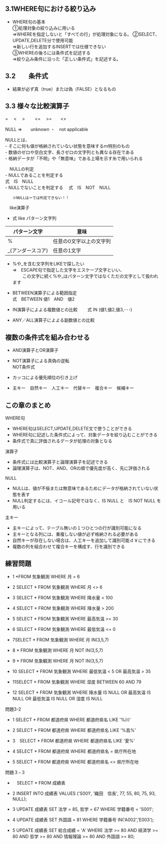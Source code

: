 ##  3.1WHERE句における絞り込み


 - WHERE句の基本   
       ①処理対象の絞り込みに用いる  
          ⇒WHEREを指定しないと「すべての行」が処理対象になる。
       ②SELECT、UPDATE,DELETE分で使用可能  
          ⇒新しい行を追加するINSERTでは仕様できない  
       ③WHEREの後ろには条件式を記述する  
          ⇒絞り込み条件に沿った「正しい条件式」を記述する。  


##  3.2　　条件式
 - 結果が必ず真（true）または偽（FALSE）となるもの


##    3.3 様々な比較演算子

  =　  <　  >　　  <= 　>=　　<>

  NULL    ⇒　　unknown  ・　not applicable

  NULLとは、  
    - そこに何も値が格納されていない状態を意味するｍ特別のもの  
    - 数値のゼロや空白文字、長さゼロの文字列とも異なる存在である  
    - 格納データが「不明」や「無意味」である上場を示す糸で用いられる

　NULLの判定  
    - NULLであることを判定する  
      式　IS　NULL  
    - NULLでないことを判定する
    　式　IS　NOT　NULL

    　　※NULLは＝では判定できない！！

　like演算子   
   -  式 like パターン文字列
  

| パターン文字 | 意味 |
| -- | -- |
| % | 任意の0文字以上の文字列 |
| _(アンダースコア) | 任意の1文字 |
  
    

   - %や_を含む文字列をLIKEで探したい  
     ⇒　ESCAPE句で指定した文字をエスケープ文字といい、  
    　　 この文字に続く%や_はパターン文字ではなくただの文字として扱われます
  
  
  
  -  BETWEEN演算子による範囲指定  
     式　BETWEEN 値1　AND　値2

  -  IN演算子によよる複数値との比較
  　　式 IN (値1,値2,値3,･･･)

  -  ANY／ALL演算子によよる副数値との比較


  ##  複数の条件式を組み合わせる

   - AND演算子とOR演算子

   - NOT演算子による真偽の逆転  
     NOT条件式

  -  カッコによる優先順位の引き上げ

  -  主キー　自然キー　人工キー　代替キー　複合キー　候補キー


  ## この章のまとめ

   WHERE句   
   -  WHERE句はSELECT,UPDATE,DELETE文で使うことができる  
   -  WHERE句に記述した条件式によって、対象データを絞り込むことができる
   -  条件式で真に評価されるデータが処理の対象となる

   演算子  
   -  条件式には比較演算子と論理演算子を記述できる
   -  論理演算子は、NOT、AND、ORの順で優先度が高く、先に評価される

   NULL  
   -  NULLは、値が不佞または無意味であるためにデータが格納されていない状態を表す
   -  NULL判定するには、イコール記号ではなく、IS NULL と　IS NOT NULL を用いる

   主キー  
   -   主キーによって、テーブル無いの１つひとつの行が識別可能になる
   -   主キーとなる列には、重複しない値が必ず格納される必要がある
   -   自然キーが存在しない場合は、人工キーを追加して識別可能ｄ￥にできる
   -   複数の列を組合わせて複合キーを構成す、行を識別できる


   ##  練習問題
  -  1  *FROM 気象観測
WHERE 月 = 6

 -  2  SELECT * FROM 気象観測
WHERE 月 <> 6

 -  3  SELECT * FROM 気象観測
WHERE 降水量 < 100

 -  4  SELECT * FROM 気象観測
WHERE 降水量 > 200

 -  5 SELECT * FROM 気象観測
WHERE 最高気温 >= 30

-  6 SELECT * FROM 気象観測
WHERE 最低気温 <= 0

-  7SELECT * FROM 気象観測
WHERE 月 IN(3,5,7)

-  8   * FROM 気象観測
WHERE 月 NOT IN(3,5,7)

-  9   * FROM 気象観測
WHERE 月 NOT IN(3,5,7)

-  10  SELECT * FROM 気象観測
WHERE 最低気温 < 5 OR 最高気温 > 35

-  11SELECT * FROM 気象観測
WHERE 湿度 BETWEEN 60 AND 79

-  12  SELECT * FROM 気象観測
WHERE  降水量 IS NULL OR 最高気温 IS NULL
    OR 最低気温 IS NULL OR 湿度 IS NULL


問題3-2

-  1 SELECT * FROM 都道府県
WHERE 都道府県名 LIKE '%川'

-  2  SELECT * FROM 都道府県
WHERE 都道府県名 LIKE '%島%'

-  3　SELECT * FROM 都道府県
WHERE 都道府県名 LIKE '愛%'
　
-  4  SELECT * FROM 都道府県
WHERE 都道府県名 = 県庁所在地

-  5  SELECT * FROM 都道府県
WHERE 都道府県名 <> 県庁所在地

問題３−３
-  　SELECT * FROM 成績表 

-  2  INSERT INTO 成績表
VALUES ('S001', '織田　信長', 77, 55, 80, 75, 93, NULL);

-  3 UPDATE 成績表 SET 法学 = 85, 哲学 = 67
 WHERE 学籍番号 = 'S001';

-  4  UPDATE 成績表 SET 外国語 = 81 
 WHERE 学籍番号 IN('A002','E003');

-  5  UPDATE 成績表 SET 総合成績 = 'A' 
WHERE 法学 >= 80 AND 経済学 >= 80 AND 哲学 >= 80
   AND 情報理論 >= 80 AND 外国語 >= 80;

   

　

   